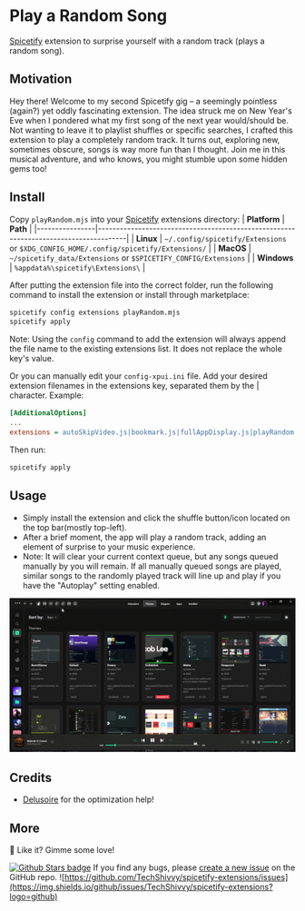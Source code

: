 # Play a Random Song

[Spicetify](https://github.com/khanhas/spicetify-cli) extension to surprise yourself with a random track (plays a random song).

## Motivation

Hey there! Welcome to my second Spicetify gig – a seemingly pointless (again?) yet oddly fascinating extension. The idea struck me on New Year's Eve when I pondered what my first song of the next year would/should be. Not wanting to leave it to playlist shuffles or specific searches, I crafted this extension to play a completely random track. It turns out, exploring new, sometimes obscure, songs is way more fun than I thought. Join me in this musical adventure, and who knows, you might stumble upon some hidden gems too!

## Install

Copy `playRandom.mjs` into your [Spicetify](https://github.com/khanhas/spicetify-cli) extensions directory:
| **Platform** | **Path** |
|----------------|--------------------------------------------------------------------------------------|
| **Linux** | `~/.config/spicetify/Extensions` or `$XDG_CONFIG_HOME/.config/spicetify/Extensions/` |
| **MacOS** | `~/spicetify_data/Extensions` or `$SPICETIFY_CONFIG/Extensions` |
| **Windows** | `%appdata%\spicetify\Extensions\` |

After putting the extension file into the correct folder, run the following command to install the extension or install through marketplace:

```sh
spicetify config extensions playRandom.mjs
spicetify apply
```

Note: Using the `config` command to add the extension will always append the file name to the existing extensions list. It does not replace the whole key's value.

Or you can manually edit your `config-xpui.ini` file. Add your desired extension filenames in the extensions key, separated them by the | character.
Example:

```ini
[AdditionalOptions]
...
extensions = autoSkipVideo.js|bookmark.js|fullAppDisplay.js|playRandom.mjs
```

Then run:

```sh
spicetify apply
```

## Usage

- Simply install the extension and click the shuffle button/icon located on the top bar(mostly top-left).
- After a brief moment, the app will play a random track, adding an element of surprise to your music experience.
- Note: It will clear your current context queue, but any songs queued manually by you will remain. If all manually queued songs are played, similar songs to the randomly played track will line up and play if you have the "Autoplay" setting enabled.

[![Preview](preview.gif)](https://raw.githubusercontent.com/TechShivvy/spicetify-extensions/main/play-random/preview.gif)

## Credits

- [Delusoire](https://github.com/Delusoire) for the optimization help!

## More

🌟 Like it? Gimme some love!

[![Github Stars badge](https://img.shields.io/github/stars/TechShivvy/spicetify-extensions?logo=github&style=social)](https://github.com/TechShivvy/spicetify-extensions/)
If you find any bugs, please [create a new issue](https://github.com/TechShivvy/spicetify-extensions/issues/new/choose) on the GitHub repo.
![https://github.com/TechShivvy/spicetify-extensions/issues](https://img.shields.io/github/issues/TechShivvy/spicetify-extensions?logo=github)
